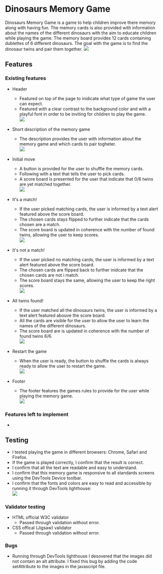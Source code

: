 # Dinosaurs Memory Game
Dinosaurs Memory Game is a game to help children improve there memory along with having fun. The memory cards is also provided with information about the names of the different dinosaurs with the aim to educate children while playing the game. The memory board provides 12 cards containing dublettes of 6 different dinosaurs. The goal with the game is to find the dinosaur twins and pair them together.
<img src="assets/images/responsive-memory.png">

## Features

### Existing features 

- Header
  - Featured on top of the page to inidicate what type of game the user can expect.
  - Featured with a clear contrast to the background color and with a playful font in order to be inviting for children to play the game.
<br><img src="assets/images/header-dino.png">

- Short description of the memory game 
  - The description provides the user with information about the memory game and which cards to pair togheter. 
 <br><img src="assets/images/game-short.png"><br>

- Initial move
  - A button is provided for the user to shuffle the memory cards.
  - Following with a text that tells the user to pick cards.
  - A score board is presented for the user that indicate that 0/6 twins are yet matched together.
 <br><img src="assets/images/initial-move.png"><br>

- It's a match!
  - If the user picked matching cards, the user is informed by a text alert featured above the score board.
  - The chosen cards stays flipped to further indicate that the cards chosen are a match.
  - The score board is updated in coherence with the number of found twins, allowing the user to keep scores.
 <br><img src="assets/images/cards-match.png"><br>

- It's not a match!
  - If the user picked no matching cards, the user is informed by a text alert featured above the score board.
  - The chosen cards are flipped back to further inidcate that the chosen cards are not i match.
  - The score board stays the same, allowing the user to keep the right scores.
 <br><img src="assets/images/cards-no-match.png"><br>

- All twins found!
  - If the user matched all the dinosaurs twins, the user is informed by a text alert featured abouve the score board.
  - All the cards are visible for the user to allow the user to learn the names of the different dinosaurs.
  - The score board are is updated in coherence with the number of found twins 6/6.
 <br><img src="assets/images/all-match.png"><br>

- Restart the game
  - When the user is ready, the button to shuffle the cards is always ready to allow the user to restart the game.
 <br><img src="assets/images/button-shuffle.png"><br>

- Footer
  - The footer features the games rules to provide for the user while playing the memory game.
 <br><img src="assets/images/footer-rules.png"><br>

### Features left to implement 

- 

## Testing

- I tested playing the game in different browsers: Chrome, Safari and Firefox.
- If the game is played correctly, I confirm that the result is correct.
- I confirm that all the text are readable and easy to understand.
- I confirm that this memory game is responsive to all standards screens using the DevTools Device toolbar.
- I confirm that the fonts and colors are easy to read and accessible by running it through DevTools lighthouse:
 <br><img src="assets/images/lighthouse-memory.png"><br>

### Validator testing
- HTML official W3C validator
  - Passed through validation without error.
- CSS offical (Jigsaw) validator
  - Passed through validation without error.

### Bugs
- Running through DevTools lighthouse I desovered that the images did not contain an alt attribute. I fixed this bug by adding the code setAttribute to the images in the javascript file. 
